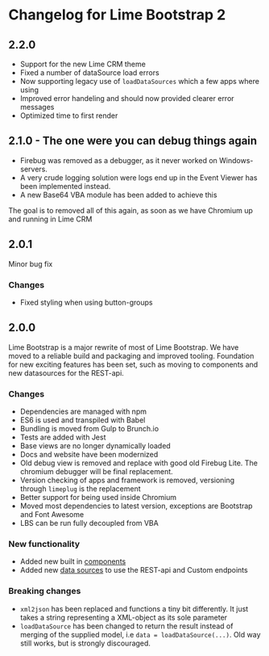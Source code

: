 # Changelog for Lime Bootstrap 2

## 2.2.0
- Support for the new Lime CRM theme
- Fixed a number of dataSource load errors
- Now supporting legacy use of `loadDataSources` which a few apps where using
- Improved error handeling and should now provided clearer error messages
- Optimized time to first render

## 2.1.0 - The one were you can debug things again
- Firebug was removed as a debugger, as it never worked on Windows-servers.
- A very crude logging solution were logs end up in the Event Viewer has been implemented instead.
- A new Base64 VBA module has been added to achieve this

The goal is to removed all of this again, as soon as we have Chromium up and running in Lime CRM

## 2.0.1
Minor bug fix

### Changes
- Fixed styling when using button-groups

## 2.0.0
Lime Bootstrap is a major rewrite of most of Lime Bootstrap. We have moved to a reliable build and packaging and improved tooling. Foundation for new exciting features has been set, such as moving to components and new datasources for the REST-api.

### Changes
- Dependencies are managed with npm
- ES6 is used and transpiled with Babel
- Bundling is moved from Gulp to Brunch.io
- Tests are added with Jest
- Base views are no longer dynamically loaded
- Docs and website have been modernized
- Old debug view is removed and replace with good old Firebug Lite. The chromium debugger will be final replacement.
- Version checking of apps and framework is removed, versioning through `limeplug` is the replacement
- Better support for being used inside Chromium
- Moved most dependencies to latest version, exceptions are Bootstrap and Font Awesome
- LBS can be run fully decoupled from VBA

### New functionality
- Added new built in [components](/included_components)
- Added new [data sources](/datasources) to use the REST-api and Custom endpoints

### Breaking changes
* `xml2json` has been replaced and functions a tiny bit differently. It just takes a string representing a XML-object as its sole parameter
* `loadDataSource` has been changed to return the result instead of merging of the supplied model, i.e `data = loadDataSource(...)`. Old way still works, but is strongly discouraged.